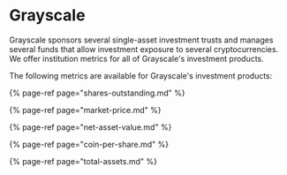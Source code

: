 # Grayscale

Grayscale sponsors several single-asset investment trusts and manages several funds that allow investment exposure to several cryptocurrencies. We offer institution metrics for all of Grayscale's investment products. 

The following metrics are available for Grayscale's investment products: 

{% page-ref page="shares-outstanding.md" %}

{% page-ref page="market-price.md" %}

{% page-ref page="net-asset-value.md" %}

{% page-ref page="coin-per-share.md" %}

{% page-ref page="total-assets.md" %}





